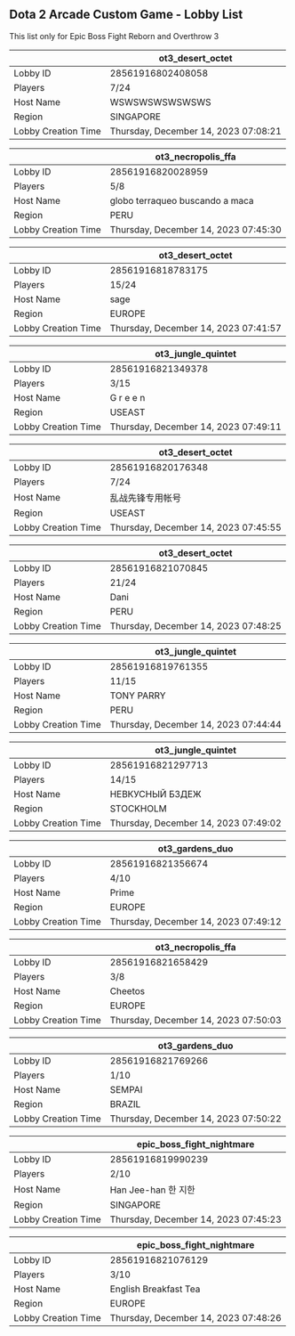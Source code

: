 ## Dota 2 Arcade Custom Game - Lobby List

This list only for Epic Boss Fight Reborn and Overthrow 3

|  | ot3_desert_octet |
| ------ | ------ |
| Lobby ID | 28561916802408058 |
| Players | 7/24 |
| Host Name | WSWSWSWSWSWSWS |
| Region | SINGAPORE |
| Lobby Creation Time | Thursday, December 14, 2023 07:08:21 |


|  | ot3_necropolis_ffa |
| ------ | ------ |
| Lobby ID | 28561916820028959 |
| Players | 5/8 |
| Host Name | globo terraqueo buscando a maca |
| Region | PERU |
| Lobby Creation Time | Thursday, December 14, 2023 07:45:30 |


|  | ot3_desert_octet |
| ------ | ------ |
| Lobby ID | 28561916818783175 |
| Players | 15/24 |
| Host Name | sage |
| Region | EUROPE |
| Lobby Creation Time | Thursday, December 14, 2023 07:41:57 |


|  | ot3_jungle_quintet |
| ------ | ------ |
| Lobby ID | 28561916821349378 |
| Players | 3/15 |
| Host Name | G r e e n |
| Region | USEAST |
| Lobby Creation Time | Thursday, December 14, 2023 07:49:11 |


|  | ot3_desert_octet |
| ------ | ------ |
| Lobby ID | 28561916820176348 |
| Players | 7/24 |
| Host Name | 乱战先锋专用帐号 |
| Region | USEAST |
| Lobby Creation Time | Thursday, December 14, 2023 07:45:55 |


|  | ot3_desert_octet |
| ------ | ------ |
| Lobby ID | 28561916821070845 |
| Players | 21/24 |
| Host Name | Dani| |
| Region | PERU |
| Lobby Creation Time | Thursday, December 14, 2023 07:48:25 |


|  | ot3_jungle_quintet |
| ------ | ------ |
| Lobby ID | 28561916819761355 |
| Players | 11/15 |
| Host Name | TONY PARRY |
| Region | PERU |
| Lobby Creation Time | Thursday, December 14, 2023 07:44:44 |


|  | ot3_jungle_quintet |
| ------ | ------ |
| Lobby ID | 28561916821297713 |
| Players | 14/15 |
| Host Name | НЕВКУСНЫЙ БЗДЕЖ |
| Region | STOCKHOLM |
| Lobby Creation Time | Thursday, December 14, 2023 07:49:02 |


|  | ot3_gardens_duo |
| ------ | ------ |
| Lobby ID | 28561916821356674 |
| Players | 4/10 |
| Host Name | Prime |
| Region | EUROPE |
| Lobby Creation Time | Thursday, December 14, 2023 07:49:12 |


|  | ot3_necropolis_ffa |
| ------ | ------ |
| Lobby ID | 28561916821658429 |
| Players | 3/8 |
| Host Name | Cheetos |
| Region | EUROPE |
| Lobby Creation Time | Thursday, December 14, 2023 07:50:03 |


|  | ot3_gardens_duo |
| ------ | ------ |
| Lobby ID | 28561916821769266 |
| Players | 1/10 |
| Host Name | SEMPAI |
| Region | BRAZIL |
| Lobby Creation Time | Thursday, December 14, 2023 07:50:22 |


|  | epic_boss_fight_nightmare |
| ------ | ------ |
| Lobby ID | 28561916819990239 |
| Players | 2/10 |
| Host Name | Han Jee-han  한 지한 |
| Region | SINGAPORE |
| Lobby Creation Time | Thursday, December 14, 2023 07:45:23 |


|  | epic_boss_fight_nightmare |
| ------ | ------ |
| Lobby ID | 28561916821076129 |
| Players | 3/10 |
| Host Name | English Breakfast Tea |
| Region | EUROPE |
| Lobby Creation Time | Thursday, December 14, 2023 07:48:26 |


